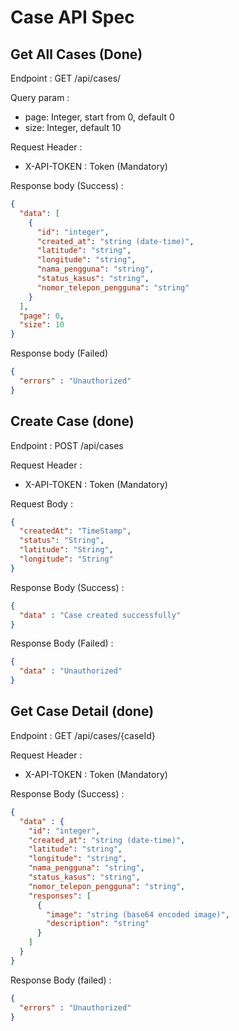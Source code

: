 # Case API Spec

## Get All Cases (Done)

Endpoint : GET /api/cases/

Query param : 
- page: Integer, start from 0, default 0
- size: Integer, default 10

Request Header :

- X-API-TOKEN : Token (Mandatory)

Response body (Success) :
```json 
{
  "data": [
    {
      "id": "integer",
      "created_at": "string (date-time)",
      "latitude": "string",
      "longitude": "string",
      "nama_pengguna": "string",
      "status_kasus": "string",
      "nomor_telepon_pengguna": "string"
    }
  ],
  "page": 0,
  "size": 10
}
```

Response body (Failed) 

```json
{
  "errors" : "Unauthorized"
}
```

## Create Case (done)

Endpoint : POST /api/cases

Request Header :

- X-API-TOKEN : Token (Mandatory)

Request Body : 
```json
{
  "createdAt": "TimeStamp",
  "status": "String",
  "latitude": "String",
  "longitude": "String"
}
```

Response Body (Success) :
```json
{
  "data" : "Case created successfully"
}
```

Response Body (Failed) : 
```json
{
  "data" : "Unauthorized"
}
```

## Get Case Detail (done)

Endpoint  : GET /api/cases/{caseId}

Request Header :

- X-API-TOKEN : Token (Mandatory)

Response Body (Success) :

```json
{
  "data" : {
    "id": "integer",
    "created_at": "string (date-time)",
    "latitude": "string",
    "longitude": "string",
    "nama_pengguna": "string",
    "status_kasus": "string",
    "nomor_telepon_pengguna": "string",
    "responses": [
      {
        "image": "string (base64 encoded image)",
        "description": "string"
      }
    ]
  }
}
```

Response Body (failed) :

```json
{
  "errors" : "Unauthorized"
}
```




